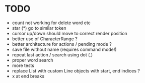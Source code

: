 # TODO

- count not working for delete word etc
- star (*) go to similar token
- cursor up/down should move to correct render position
- better use of CharacterRange ?
- better architecture for actions / pending mode ?
- save file without name (requires command mode!)
- repeat last action / search using dot (.)
- proper word search
- more tests
- replace List<Characters> with custom Line objects with start, end indices ?
- x at end breaks